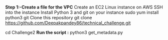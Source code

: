 **Step 1:-Create a file for the VPC** 
Create an EC2 Linux instance on AWS
SSH into the instance
Install Python 3 and git on your instance
sudo yum install python3 git
Clone this repository
git clone https://github.com/Deepakpandey86/technical_challenge.git

cd Challenge2
**Run the script :**
python3 get_metadata.py
